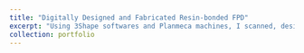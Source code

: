 ```yaml
---
title: "Digitally Designed and Fabricated Resin-bonded FPD"
excerpt: "Using 3Shape softwares and Planmeca machines, I scanned, designed, milled, and stained a lithium disilicate resin-bonded FPD to replace a missing tooth #25.<br/><img src='/images/resin-bond-fpd.png'>"
collection: portfolio
---
```

